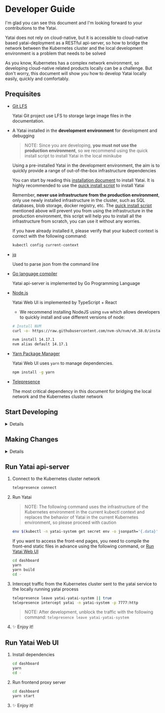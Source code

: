 # Developer Guide

I'm glad you can see this document and I'm looking forward to your contributions to the Yatai.

Yatai does not rely on cloud-native, but it is accessible to cloud-native based yatai-deployment as a RESTful api-server, so how to bridge the network between the Kubernetes cluster and the local development environment is a problem that needs to be solved

As you know, Kubernetes has a complex network environment, so developing cloud-native related products locally can be a challenge. But don't worry, this document will show you how to develop Yatai locally easily, quickly and comfortably.

## Prequisites

- [Git LFS](https://git-lfs.github.com/)
  
  Yatai Git project use LFS to storage large image files in the documentation.
  

- A Yatai installed in the **development environment** for development and debugging

    > NOTE: Since you are developing, **you must not use the production environment**, so we recommend using the quick install script to install Yatai in the local minikube

    Using a pre-installed Yatai in the development environment, the aim is to quickly provide a range of out-of-the-box infrastructure dependencies

    You can start by reading this [installation document](https://docs.bentoml.org/projects/yatai/en/latest/installation/yatai.html) to install Yatai. It is highly recommended to use the [quick install script](https://docs.bentoml.org/projects/yatai/en/latest/installation/yatai.html#quick-install) to install Yatai

    Remember, **never use infrastructure from the production environment**, only use newly installed infrastructure in the cluster, such as SQL databases, blob storage, docker registry, etc. The [quick install script](https://docs.bentoml.org/projects/yatai/en/latest/installation/yatai.html#quick-install) mentioned above will prevent you from using the infrastructure in the production environment, this script will help you to install all the infrastructure from scratch, you can use it without any worries.

    If you have already installed it, please verify that your kubectl context is correct with the following command:

    ```bash
    kubectl config current-context
    ```

- [jq](https://stedolan.github.io/jq/)

    Used to parse json from the command line

- [Go language compiler](https://go.dev/)

    Yatai api-server is implemented by Go Programming Language

- [Node.js](https://nodejs.org/en/)

    Yatai Web UI is implemented by TypeScript + React

    * We recommend installing NodeJS using `nvm` which allows developers to quickly install and use different versions of node:

    ```bash
    # Install NVM
    curl -o- https://raw.githubusercontent.com/nvm-sh/nvm/v0.38.0/install.sh | bash

    nvm install 14.17.1
    nvm alias default 14.17.1
    ```

- [Yarn Package Manager](https://yarnpkg.com/)

    Yatai Web UI uses `yarn` to manage dependencies.

    ```bash
    npm install -g yarn
    ```

- [Telepresence](https://www.telepresence.io/)

    The most critical dependency in this document for bridging the local network and the Kubernetes cluster network

## Start Developing

<details>

1. Fork the Yatai project on [GitHub](https://github.com/bentoml/Yatai)

2. Clone the source code from your fork of Yatai's GitHub repository:

    ```bash
    git clone git@github.com:${your github username}/Yatai.git && cd Yatai
    ```

3. Add the Yatai upstream remote to your local Yatai clone:

    ```bash
    git remote add upstream git@github.com:bentoml/Yatai.git
    ```

4. Installing Go dependencies

    ```bash
    go mod download
    ```
</details>

## Making Changes

<details>
1. Make sure you're on the main branch.

   ```bash
   git checkout main
   ```

2. Use the git pull command to retrieve content from the BentoML Github repository.

   ```bash
   git pull upstream main -r
   ```

3. Create a new branch and switch to it.

   ```bash
   git checkout -b your-new-branch-name
   ```

4. Make your changes!

5. Use the git add command to save the state of files you have changed.

   ```bash
   git add <names of the files you have changed>
   ```

6. Commit your changes.

   ```bash
   git commit -m 'your commit message'
   ```

7. Synchronize upstream changes

    ```bash
    git pull upstream main -r
    ```

8. Push all changes to your forked repo on GitHub.

   ```bash
   git push origin your-new-branch-name
   ```
</details>

## Run Yatai api-server

1. Connect to the Kubernetes cluster network

    ```bash
    telepresence connect
    ```

2. Run Yatai

    > NOTE: The following command uses the infrastructure of the Kubernetes environment in the current kubectl context and replaces the behavior of Yatai in the current Kubernetes environment, so please proceed with caution

    ```bash
    env $(kubectl -n yatai-system get secret env -o jsonpath='{.data}' | jq 'to_entries|map("\(.key)=\(.value|@base64d)")|.[]' | xargs) make be-run
    ```

    If you want to access the front-end pages, you need to compile the front-end static files in advance using the following command, or [Run Yatai Web UI](#run-yatai-web-ui)

    ```bash
    cd dashboard
    yarn
    yarn build
    cd -
    ```

3. Intercept traffic from the Kubernetes cluster sent to the yatai service to the locally running yatai process

    ```bash
    telepresence leave yatai-yatai-system || true
    telepresence intercept yatai -n yatai-system -p 7777:http
    ```

    > NOTE: After development, unblock the traffic with the following command: `telepresence leave yatai-yatai-system`

4. ✨ Enjoy it!

## Run Yatai Web UI

1. Install dependencies

    ```bash
    cd dashboard
    yarn
    cd -
    ```

2. Run frontend proxy server

    ```bash
    cd dashboard
    yarn start
    ```

3. ✨ Enjoy it!
